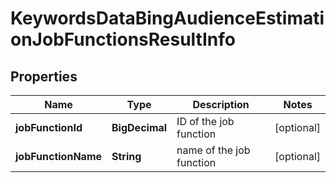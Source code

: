 

# KeywordsDataBingAudienceEstimationJobFunctionsResultInfo


## Properties

| Name | Type | Description | Notes |
|------------ | ------------- | ------------- | -------------|
|**jobFunctionId** | **BigDecimal** | ID of the job function |  [optional] |
|**jobFunctionName** | **String** | name of the job function |  [optional] |



